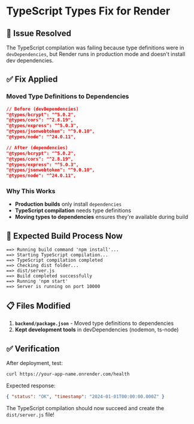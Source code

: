 # TypeScript Types Fix for Render

## 🚨 Issue Resolved

The TypeScript compilation was failing because type definitions were in `devDependencies`, but Render runs in production mode and doesn't install dev dependencies.

## ✅ Fix Applied

### Moved Type Definitions to Dependencies

```json
// Before (devDependencies)
"@types/bcrypt": "^5.0.2",
"@types/cors": "^2.8.19",
"@types/express": "^5.0.3",
"@types/jsonwebtoken": "^9.0.10",
"@types/node": "^24.0.11",

// After (dependencies)
"@types/bcrypt": "^5.0.2",
"@types/cors": "^2.8.19",
"@types/express": "^5.0.3",
"@types/jsonwebtoken": "^9.0.10",
"@types/node": "^24.0.11",
```

### Why This Works

- **Production builds** only install `dependencies`
- **TypeScript compilation** needs type definitions
- **Moving types to dependencies** ensures they're available during build

## 🚀 Expected Build Process Now

```
==> Running build command 'npm install'...
==> Starting TypeScript compilation...
==> TypeScript compilation completed
==> Checking dist folder...
==> dist/server.js
==> Build completed successfully
==> Running 'npm start'
==> Server is running on port 10000
```

## 📋 Files Modified

1. **`backend/package.json`** - Moved type definitions to dependencies
2. **Kept development tools** in devDependencies (nodemon, ts-node)

## ✅ Verification

After deployment, test:

```bash
curl https://your-app-name.onrender.com/health
```

Expected response:

```json
{ "status": "OK", "timestamp": "2024-01-01T00:00:00.000Z" }
```

The TypeScript compilation should now succeed and create the `dist/server.js` file!
